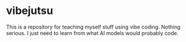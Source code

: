 # vibejutsu
This is a repository for teaching myself stuff using vibe coding. Nothing serious. I just need to learn from what AI models would probably code.

